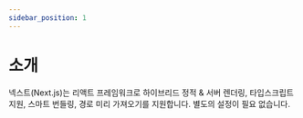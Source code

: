 ```yaml
---
sidebar_position: 1
---
```


# 소개

넥스트(Next.js)는 리액트 프레임워크로 하이브리드 정적 & 서버 렌더링, 타입스크립트 지원, 스마트 번들링, 경로 미리 가져오기를 지원합니다. 별도의 설정이 필요 없습니다.
